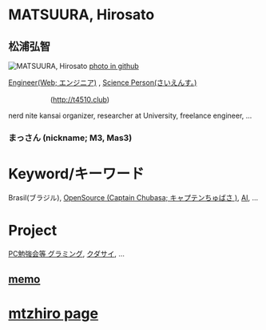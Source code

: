 # MATSUURA, Hirosato

## 松浦弘智
<img src="http://hirosato.info/wp-content/uploads/2018/07/Portrait05.jpg" alt="MATSUURA, Hirosato" />  <a href="https://avatars0.githubusercontent.com/u/12418924?s=400&v=4">photo in github</a>

<a href="http://rck.jp">Engineer(Web; エンジニア)</a> ,   <a href="http://opennotebook.org">Science Person(さいえんす。)</a>

　　　　　　(<a href="http://t4510.club">http://t4510.club</a>)

nerd nite kansai organizer, researcher at University, freelance engineer, ...

### まっさん (nickname; M3, Mas3)

# Keyword/キーワード

Brasil(ブラジル), <a href="https://codetomodachi.hateblo.jp/">OpenSource (Captain Chubasa; キャプテンちゅばさ )</a>, <a href="http://anomalyneo.com/">AI</a>, ...

# Project

<a href="http://gramming.jp">PC勉強会等 グラミング</a>, <a href="http://cudasai.com">クダサイ</a>, ...

## <a href="https://mtzhiro.github.io/a/i18">memo</a> 

# <a href="https://mtzhiro.github.io/indexpage">mtzhiro page</a>
